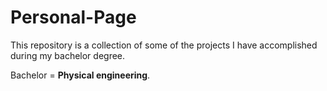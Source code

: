﻿# Personal-Page

This repository is a collection of some of the projects I have accomplished during my bachelor degree.

Bachelor = **Physical engineering**.  
